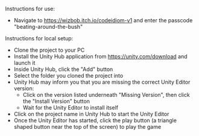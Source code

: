 Instructions for use:
- Navigate to https://wizbob.itch.io/codeidiom-v1 and enter the passcode "beating-around-the-bush"

Instructions for local setup:
- Clone the project to your PC
- Install the Unity Hub application from https://unity.com/download and launch it
- Inside Unity Hub, click the "Add" button
- Select the folder you cloned the project into
- Unity Hub may inform you that you are missing the correct Unity Editor version:
  - Click on the version listed underneath "Missing Version", then click the "Install Version" button
  - Wait for the Unity Editor to install itself
- Click on the project name in Unity Hub to start the Unity Editor
- Once the Unity Editor has started, click the play button (a triangle shaped button near the top of the screen) to play the game 

